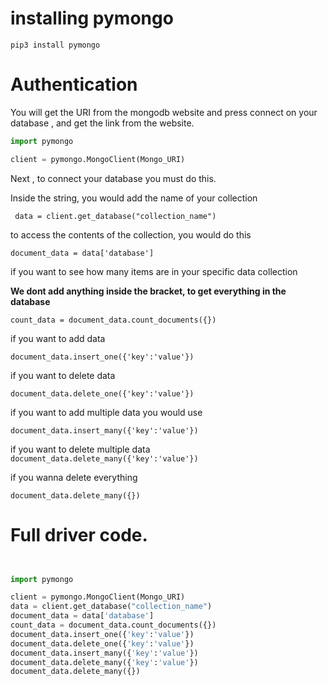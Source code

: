 # installing pymongo


`pip3 install pymongo`



# Authentication 
 You will get the URI from the mongodb website and press connect on your database , and get the link from the website.

```py
import pymongo

client = pymongo.MongoClient(Mongo_URI)
```

Next , to connect your database you must do this.

Inside the string, you would add the name of your collection


` data = client.get_database("collection_name")`

to access the contents of the collection, you would do this

`document_data = data['database']`

if you want to see how many items are in your specific data collection

**We dont add anything inside the bracket, to get everything in the database**

`count_data = document_data.count_documents({})`



if you want to add data

`document_data.insert_one({'key':'value'})`


if you want to delete data

`document_data.delete_one({'key':'value'})`


if you want to add multiple data you would use 

`document_data.insert_many({'key':'value'})`


if you want to delete multiple data 
`document_data.delete_many({'key':'value'})`


if you wanna delete everything

`document_data.delete_many({})`

# Full driver code.

```py


import pymongo

client = pymongo.MongoClient(Mongo_URI)
data = client.get_database("collection_name")
document_data = data['database']
count_data = document_data.count_documents({})
document_data.insert_one({'key':'value'})
document_data.delete_one({'key':'value'})
document_data.insert_many({'key':'value'})
document_data.delete_many({'key':'value'})
document_data.delete_many({})





```

